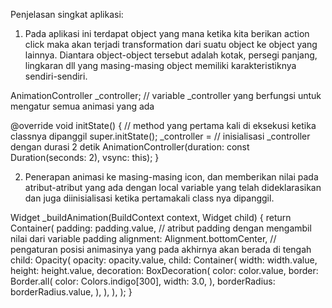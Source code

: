 Penjelasan singkat aplikasi:

1. Pada aplikasi ini terdapat object yang mana ketika kita berikan action click maka akan terjadi transformation dari suatu object ke object yang lainnya. Diantara object-object tersebut adalah kotak, persegi panjang, lingkaran dll yang masing-masing object memiliki karakteristiknya sendiri-sendiri.

AnimationController _controller; // variable _controller yang berfungsi untuk mengatur semua animasi yang ada

@override
void initState() { // method yang pertama kali di eksekusi ketika classnya dipanggil
super.initState();
_controller = // inisialisasi _controller dengan durasi 2 detik
    AnimationController(duration: const Duration(seconds: 2), vsync: this);
}

2. Penerapan animasi ke masing-masing icon, dan memberikan nilai pada atribut-atribut yang ada dengan local variable yang telah dideklarasikan dan juga diinisialisasi ketika pertamakali class nya dipanggil.

Widget _buildAnimation(BuildContext context, Widget child) {
return Container(
    padding: padding.value, // atribut padding dengan mengambil nilai dari variable padding
    alignment: Alignment.bottomCenter, // pengaturan posisi animasinya yang pada akhirnya akan berada di tengah
    child: Opacity(
    opacity: opacity.value,
    child: Container(
        width: width.value,
        height: height.value,
        decoration: BoxDecoration(
        color: color.value,
        border: Border.all(
            color: Colors.indigo[300],
            width: 3.0,
        ),
        borderRadius: borderRadius.value,
        ),
    ),
    ),
);
}